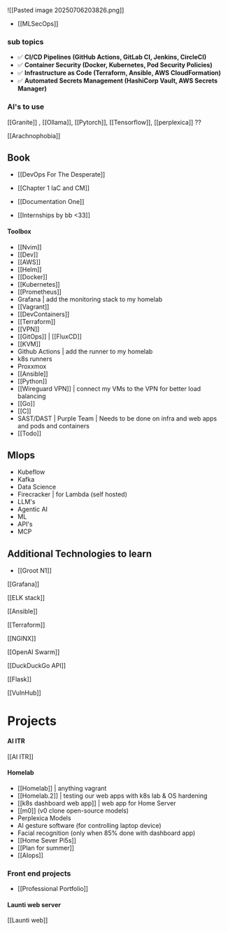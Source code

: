 
![[Pasted image 20250706203826.png]]


- [[MLSecOps]]
### sub topics 

- ✅ **CI/CD Pipelines (GitHub Actions, GitLab CI, Jenkins, CircleCI)**
- ✅ **Container Security (Docker, Kubernetes, Pod Security Policies)**
- ✅ **Infrastructure as Code (Terraform, Ansible, AWS CloudFormation)**
- ✅ **Automated Secrets Management (HashiCorp Vault, AWS Secrets Manager)**
### AI's to use
[[Granite]] , [[Ollama]], [[Pytorch]], [[Tensorflow]], [[perplexica]] ?? 

[[Arachnophobia]]
## Book
- [[DevOps For The Desperate]] 

- [[Chapter 1 IaC and CM]]

- [[Documentation One]]

- [[Internships by bb <33]]
#### Toolbox

- [[Nvim]]
- [[Dev]]
- [[AWS]]
- [[Helm]]
- [[Docker]]
- [[Kubernetes]]
- [[Prometheus]] 
- Grafana | add the  monitoring stack to my homelab
- [[Vagrant]]
- [[DevContainers]]
- [[Terraform]]
- [[VPN]]
-  [[GitOps]] | [[FluxCD]]
- [[KVM]]
- Github Actions | add the runner  to my homelab
- k8s runners
- Proxxmox
- [[Ansible]] 
- [[Python]]
- [[Wireguard VPN]] | connect  my VMs to the VPN for better load balancing 
- [[Go]]
- [[C]]
- SAST/DAST | Purple Team | Needs to be done on infra and web apps and pods and containers
- [[Todo]]
 


## Mlops

- Kubeflow
- Kafka 
- Data Science
- Firecracker  | for Lambda  (self hosted)
- LLM's
- Agentic AI
- ML
- API's
- MCP
 

## Additional Technologies to learn
- [[Groot N1]]

[[Grafana]]


[[ELK stack]]

[[Ansible]] 

[[Terraform]] 

[[NGINX]]

[[OpenAI Swarm]]

[[DuckDuckGo API]]

[[Flask]]

[[VulnHub]]


# Projects 

#### AI ITR 

[[AI ITR]]

#### Homelab

- [[Homelab]] | anything vagrant
- [[Homelab.2]] | testing our web apps with k8s lab & OS hardening 
- [[k8s dashboard web app]] | web app  for Home Server 
-  [[m0]] (v0 clone open-source models) 
- Perplexica Models 
- AI gesture software (for controlling laptop device)
- Facial recognition  (only when 85% done with dashboard app) 
- [[Home Sever Pi5s]]
- [[Plan  for summer]]
- [[AIops]]

### Front end projects

-  [[Professional Portfolio]] 

#### Launti web server

[[Launti web]]